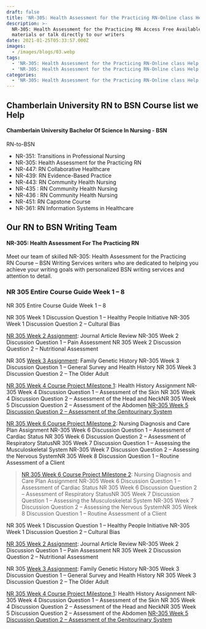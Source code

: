 ```yaml
---
draft: false
title: 'NR-305: Health Assessment for the Practicing RN-Online class Help'
description: >-
  NR-305: Health Assessment for the Practicing RN Access Free Available study
  materials or talk directly to our writers
date: 2021-01-25T05:33:57.000Z
images:
  - /images/blogs/03.webp
tags:
  - 'NR-305: Health Assessment for the Practicing RN-Online class Help'
  - 'NR-305: Health Assessment for the Practicing RN-Online class Help'
categories:
  - 'NR-305: Health Assessment for the Practicing RN-Online class Help'
---
```


## Chamberlain University RN to BSN Course list we Help

#### Chamberlain University Bachelor Of Science In Nursing - BSN

RN-to-BSN

* NR-351: Transitions in Professional Nursing
* NR-305: Health Assessment for the Practicing RN
* NR-447: RN Collaborative Healthcare
* NR-439: RN Evidence-Based Practice
* NR-443: RN Community Health Nursing
* NR-435 : RN Community Health Nursing
* NR-436 : RN Community Health Nursing
* NR-451: RN Capstone Course
* NR-361: RN Information Systems in Healthcare

## Our RN to BSN Writing Team

#### NR-305: Health Assessment For The Practicing RN

Meet our team of skilled NR-305: Health Assessment for the Practicing RN Course – BSN Writing Services writers who are dedicated to helping you achieve your writing goals with personalized BSN writing services and attention to detail.

### NR 305 Entire Course Guide Week 1 – 8

NR 305 Entire Course Guide Week 1 – 8

NR 305 Week 1 Discussion Question 1 – Healthy People Initiative
NR-305 Week 1 Discussion Question 2 – Cultural Bias 

[NR 305 Week 2 Assignment](https://nursingschooltutors.com/subjects/nr-305-health-assessment-chamberlain-university-college-of-nursing/ "NR 305 Week 2 Assignment"): Journal Article Review
NR-305 Week 2 Discussion Question 1 – Pain Assessment
NR 305 Week 2 Discussion Question 2 – Nutritional Assessment

NR 305 [Week 3 Assignment](https://nursingschooltutors.com/subjects/nr-305-health-assessment-chamberlain-university-college-of-nursing/ "NR305-RN HEALTH-ASSESSMENT-WEEK-1-8-CHAMBERLAIN-COLLEGE-OF-NURSING"): Family Genetic History
NR-305 Week 3 Discussion Question 1 – General Survey and Health History
NR 305 Week 3 Discussion Question 2 – The Older Adult 

[NR 305 Week 4 Course Project Milestone 1](https://nursingschooltutors.com/subjects/nr-305-health-assessment-chamberlain-university-college-of-nursing/ "NR 305 Week 4 Course Project Milestone 1"): Health History Assignment
NR-305 Week 4 Discussion Question 1 – Assessment of the Skin
NR 305 Week 4 Discussion Question 2 – Assessment of the Head and NeckNR 305 Week 5 Discussion Question 2 – Assessment of the Abdomen
[NR-305 Week 5 Discussion Question 2 – Assessment of the Genitourinary System ](https://nursingschooltutors.com/subjects/nr-305-health-assessment-chamberlain-university-college-of-nursing/ "NR-305 Week 5 Discussion Question 2 – Assessment of the Genitourinary System ")

[NR 305 Week 6 Course Project Milestone 2](https://nursingschooltutors.com/subjects/nr-305-health-assessment-chamberlain-university-college-of-nursing/ "NR 305 Week 6 Course Project Milestone 2"): Nursing Diagnosis and Care Plan Assignment
NR-305 Week 6 Discussion Question 1 – Assessment of Cardiac Status
NR 305 Week 6 Discussion Question 2 – Assessment of Respiratory StatusNR 305 Week 7 Discussion Question 1 – Assessing the Musculoskeletal System
NR-305 Week 7 Discussion Question 2 – Assessing the Nervous SystemNR 305 Week 8 Discussion Question 1 – Routine Assessment of a Client


> [NR 305 Week 6 Course Project Milestone 2](https://nursingschooltutors.com/subjects/nr-305-health-assessment-chamberlain-university-college-of-nursing/ "NR 305 Week 6 Course Project Milestone 2"): Nursing Diagnosis and Care Plan Assignment
> NR-305 Week 6 Discussion Question 1 – Assessment of Cardiac Status
> NR 305 Week 6 Discussion Question 2 – Assessment of Respiratory StatusNR 305 Week 7 Discussion Question 1 – Assessing the Musculoskeletal System
> NR-305 Week 7 Discussion Question 2 – Assessing the Nervous SystemNR 305 Week 8 Discussion Question 1 – Routine Assessment of a Client

NR 305 Week 1 Discussion Question 1 – Healthy People Initiative
NR-305 Week 1 Discussion Question 2 – Cultural Bias 

[NR 305 Week 2 Assignment](https://nursingschooltutors.com/subjects/nr-305-health-assessment-chamberlain-university-college-of-nursing/ "NR 305 Week 2 Assignment"): Journal Article Review
NR-305 Week 2 Discussion Question 1 – Pain Assessment
NR 305 Week 2 Discussion Question 2 – Nutritional Assessment

NR 305 [Week 3 Assignment](https://nursingschooltutors.com/subjects/nr-305-health-assessment-chamberlain-university-college-of-nursing/ "NR305-RN HEALTH-ASSESSMENT-WEEK-1-8-CHAMBERLAIN-COLLEGE-OF-NURSING"): Family Genetic History
NR-305 Week 3 Discussion Question 1 – General Survey and Health History
NR 305 Week 3 Discussion Question 2 – The Older Adult 

[NR 305 Week 4 Course Project Milestone 1](https://nursingschooltutors.com/subjects/nr-305-health-assessment-chamberlain-university-college-of-nursing/ "NR 305 Week 4 Course Project Milestone 1"): Health History Assignment
NR-305 Week 4 Discussion Question 1 – Assessment of the Skin
NR 305 Week 4 Discussion Question 2 – Assessment of the Head and NeckNR 305 Week 5 Discussion Question 2 – Assessment of the Abdomen
[NR-305 Week 5 Discussion Question 2 – Assessment of the Genitourinary System](https://nursingschoolthttps://nursingschooltutors.com/subjects/nr-305-health-assessment-chamberlain-university-college-of-nursing/utors.com/get-quote/ "NR-305 Week 5 Discussion Question 2 – Assessment of the Genitourinary System ")
